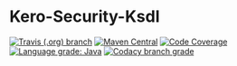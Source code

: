 # Kero-Security-Ksdl
[![Travis (.org) branch](https://img.shields.io/travis/Rednoll/kero-security-ksdl/master)](https://travis-ci.org/github/Rednoll/kero-security-ksdl)
[![Maven Central](https://img.shields.io/maven-central/v/com.github.rednoll/kero-security-ksdl)](https://search.maven.org/artifact/com.github.rednoll/kero-security-ksdl)
[![Code Coverage](https://img.shields.io/codecov/c/github/Rednoll/kero-security-ksdl/master)](https://codecov.io/gh/Rednoll/kero-security-ksdl?branch=master)
[![Language grade: Java](https://img.shields.io/lgtm/grade/java/g/Rednoll/kero-security-ksdl.svg?logo=lgtm&logoWidth=18)](https://lgtm.com/projects/g/Rednoll/kero-security-ksdl/context:java)
[![Codacy branch grade](https://img.shields.io/codacy/grade/*/master)](https://app.codacy.com/gh/Rednoll/kero-security-ksdl/dashboard)

